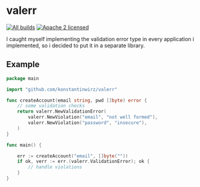 # valerr

[![All builds](https://github.com/konstantinwirz/valerr/actions/workflows/main.yaml/badge.svg)](https://github.com/konstantinwirz/valerr/actions/workflows/main.yaml)
[![Apache 2 licensed](https://img.shields.io/badge/license-Apache2-blue.svg)](https://raw.githubusercontent.com/oklog/run/master/LICENSE)

I caught myself implementing the validation error type in every application i implemented, so i decided to put it in a separate library.

## Example

```go
package main

import "github.com/konstantinwirz/valerr"

func createAccount(email string, pwd []byte) error {
	// some validation checks
	return valerr.NewValidationError(
		valerr.NewViolation("email", "not well formed"),
		valerr.NewViolation("password", "insecure"),
	)
}

func main() {

	err := createAccount("email", []byte(""))
	if ok, verr := err.(valerr.ValidationError); ok {
		// handle violations
    }
}
```
